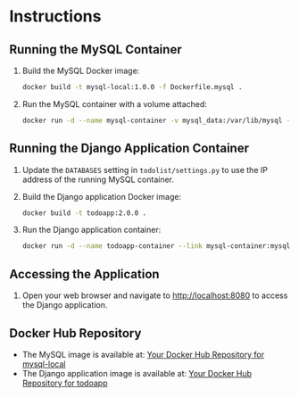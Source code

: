 # Instructions

## Running the MySQL Container

1. Build the MySQL Docker image:
    ```sh
    docker build -t mysql-local:1.0.0 -f Dockerfile.mysql .
    ```

2. Run the MySQL container with a volume attached:
    ```sh
    docker run -d --name mysql-container -v mysql_data:/var/lib/mysql -p 3306:3306 mysql-local:1.0.0
    ```

## Running the Django Application Container

1. Update the `DATABASES` setting in `todolist/settings.py` to use the IP address of the running MySQL container.

2. Build the Django application Docker image:
    ```sh
    docker build -t todoapp:2.0.0 .
    ```

3. Run the Django application container:
    ```sh
    docker run -d --name todoapp-container --link mysql-container:mysql -p 8080:8080 todoapp:2.0.0
    ```

## Accessing the Application

1. Open your web browser and navigate to [http://localhost:8080](http://localhost:8080) to access the Django application.

## Docker Hub Repository

- The MySQL image is available at: [Your Docker Hub Repository for mysql-local](https://hub.docker.com/repository/docker/semorgana/mysql-local/general)
- The Django application image is available at: [Your Docker Hub Repository for todoapp](https://hub.docker.com/repository/docker/semorgana/todoapp/general)